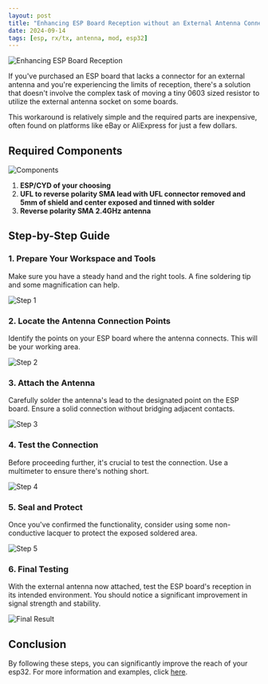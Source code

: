 ```yaml
---
layout: post
title: "Enhancing ESP Board Reception without an External Antenna Connector"
date: 2024-09-14
tags: [esp, rx/tx, antenna, mod, esp32]
---
```


![Enhancing ESP Board Reception](https://images.unsplash.com/photo-1620092599632-a5bde675ce93?q=80&w=2070&auto=format&fit=crop)

If you've purchased an ESP board that lacks a connector for an external antenna and you're experiencing the limits of reception, there's a solution that doesn't involve the complex task of moving a tiny 0603 sized resistor to utilize the external antenna socket on some boards.

This workaround is relatively simple and the required parts are inexpensive, often found on platforms like eBay or AliExpress for just a few dollars.

## Required Components

![Components](/assets/img/1.jpeg)

1. **ESP/CYD of your choosing**
2. **UFL to reverse polarity SMA lead with UFL connector removed and 5mm of shield and center exposed and tinned with solder**
3. **Reverse polarity SMA 2.4GHz antenna**

## Step-by-Step Guide

### 1. Prepare Your Workspace and Tools

Make sure you have a steady hand and the right tools. A fine soldering tip and some magnification can help.

![Step 1](/assets/img/2.jpeg)

### 2. Locate the Antenna Connection Points

Identify the points on your ESP board where the antenna connects. This will be your working area.

![Step 2](/assets/img/3.jpeg)

### 3. Attach the Antenna

Carefully solder the antenna's lead to the designated point on the ESP board. Ensure a solid connection without bridging adjacent contacts.

![Step 3](/assets/img/4.jpeg)

### 4. Test the Connection

Before proceeding further, it's crucial to test the connection. Use a multimeter to ensure there's nothing short.

![Step 4](/assets/img/5.jpeg)

### 5. Seal and Protect

Once you've confirmed the functionality, consider using some non-conductive lacquer to protect the exposed soldered area.

![Step 5](/assets/img/6.jpeg)

### 6. Final Testing

With the external antenna now attached, test the ESP board's reception in its intended environment. You should notice a significant improvement in signal strength and stability.

![Final Result](/assets/img/7.jpeg)

## Conclusion

By following these steps, you can significantly improve the reach of your esp32. For more information and examples, click [here](https://community.home-assistant.io/t/how-to-add-an-external-antenna-to-an-esp-board).
